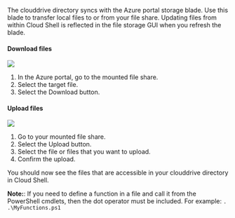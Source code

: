 The clouddrive directory syncs with the Azure portal storage blade. Use this blade to transfer local files to or from your file share. Updating files from within Cloud Shell is reflected in the file storage GUI when you refresh the blade.

#### Download files

![](https://github.com/fenago/katacoda-scenarios/raw/master/azure-functions/persist-files-azure-shell/steps/10/1.png)

1. In the Azure portal, go to the mounted file share.
2. Select the target file.
3. Select the Download button.


#### Upload files

![](https://github.com/fenago/katacoda-scenarios/raw/master/azure-functions/persist-files-azure-shell/steps/10/2.png)

1. Go to your mounted file share.
2. Select the Upload button.
3. Select the file or files that you want to upload.
4. Confirm the upload.

You should now see the files that are accessible in your clouddrive directory in Cloud Shell.

**Note:**: If you need to define a function in a file and call it from the PowerShell cmdlets, then the dot operator must be included. For example: `. .\MyFunctions.ps1`